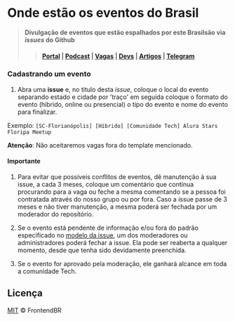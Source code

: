 # Onde estão os eventos do Brasil

> **Divulgação de eventos que estão espalhados por este Brasilsão via _issues_ do Github**
>> #### [Portal]() | [Podcast]() | [Vagas]() | [Devs]() | [Artigos]() | [Telegram]() 

### Cadastrando um evento

1. Abra uma **issue** e, no titulo desta _issue_, coloque o local do evento separando estado e cidade por 'traço' em
seguida coloque o formato do evento (híbrido, online ou presencial) o tipo do evento e nome do evento para finalizar.

Exemplo: `[SC-Florianópolis] [Híbrido] [Comunidade Tech] Alura Stars Floripa Meetup`

**Atenção**: Não aceitaremos vagas fora do template mencionado.

#### Importante

1. Para evitar que possíveis conflitos de eventos, dê manutenção à sua issue, a cada 3 meses, coloque um comentário que continua procurando para a 
vaga ou feche a mesma comentando se a pessoa foi contratada através do nosso grupo ou por fora. Caso a issue passe de 3 meses e não tiver manutenção, 
a mesma poderá ser fechada por um moderador do repositório.

2. Se o evento está pendente de informação e/ou fora do padrão especificado no [modelo da issue](https://github.com/miltonjacomini/eventos-tech-br/blame/master/TEMPLATE_ISSUE.md), um dos moderadores ou administradores poderá fechar a issue. Ela pode ser reaberta a qualquer momento, desde que tenha sido devidamente preenchida.

3. Se o evento for aprovado pela moderação, ele ganhará alcance em toda a comunidade Tech.

## Licença

[MIT](/LICENSE) &copy; FrontendBR
